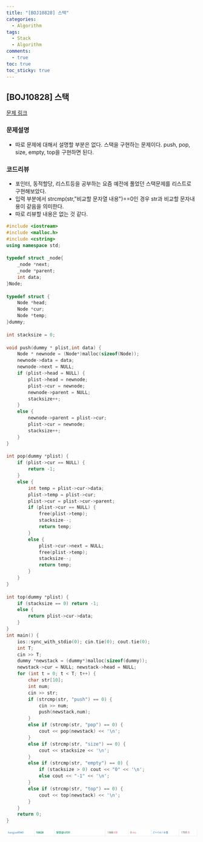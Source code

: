 ```yaml
---
title: "[BOJ10828] 스택"
categories:
  - Algorithm
tags:
  - Stack
  - Algorithm
comments:
  - true
toc: true
toc_sticky: true
---
```


## [BOJ10828] 스택

[문제 링크](https://www.acmicpc.net/problem/10828)

### 문제설명
* 따로 문제에 대해서 설명할 부분은 없다. 스택을 구현하는 문제이다. push, pop, size, empty, top을 구현하면 된다.

### 코드리뷰
* 포인터, 동적할당, 리스트등을 공부하는 요즘 예전에 풀었던 스택문제를 리스트로 구현해보았다. 
* 입력 부분에서 strcmp(str,"비교할 문자열 내용")==0인 경우 str과 비교할 문자내용이 같음을 의미한다.
* 따로 리뷰할 내용은 없는 것 같다.

```cpp
#include <iostream>
#include <malloc.h>
#include <cstring>
using namespace std;

typedef struct _node{
	_node *next;
	_node *parent;
	int data;
}Node;

typedef struct {
	Node *head;
	Node *cur;
	Node *temp;
}dummy;

int stacksize = 0;

void push(dummy * plist,int data) {
	Node * newnode = (Node*)malloc(sizeof(Node));
	newnode->data = data;
	newnode->next = NULL;
	if (plist->head = NULL) {
		plist->head = newnode;
		plist->cur = newnode;
		newnode->parent = NULL;
		stacksize++;
	}
	else {
		newnode->parent = plist->cur;
		plist->cur = newnode;
		stacksize++;
	}
}

int pop(dummy *plist) {
	if (plist->cur == NULL) {
		return -1;
	}
	else {
		int temp = plist->cur->data;
		plist->temp = plist->cur;
		plist->cur = plist->cur->parent;
		if (plist->cur == NULL) {
			free(plist->temp);
			stacksize--;
			return temp;
		}
		else {
			plist->cur->next = NULL;
			free(plist->temp);
			stacksize--;
			return temp;
		}
	}
}

int top(dummy *plist) {
	if (stacksize == 0) return -1;
	else {
		return plist->cur->data;
	}
}
int main() {
	ios::sync_with_stdio(0); cin.tie(0); cout.tie(0);
	int T;
	cin >> T;
	dummy *newstack = (dummy*)malloc(sizeof(dummy));
	newstack->cur = NULL; newstack->head = NULL;
	for (int t = 0; t < T; t++) {
		char str[10];
		int num;
		cin >> str;
		if (strcmp(str, "push") == 0) {
			cin >> num;
			push(newstack,num);
		}
		else if (strcmp(str, "pop") == 0) {
			cout << pop(newstack) << '\n';
		}
		else if (strcmp(str, "size") == 0) {
			cout << stacksize << '\n';
		}
		else if (strcmp(str, "empty") == 0) {
			if (stacksize > 0) cout << "0" << '\n';
			else cout << "-1" << '\n';
		}
		else if (strcmp(str, "top") == 0) {
			cout << top(newstack) << '\n';
		}
	}
	return 0;
}
```

![](/assets/img/Algorithm/1907302.png)
